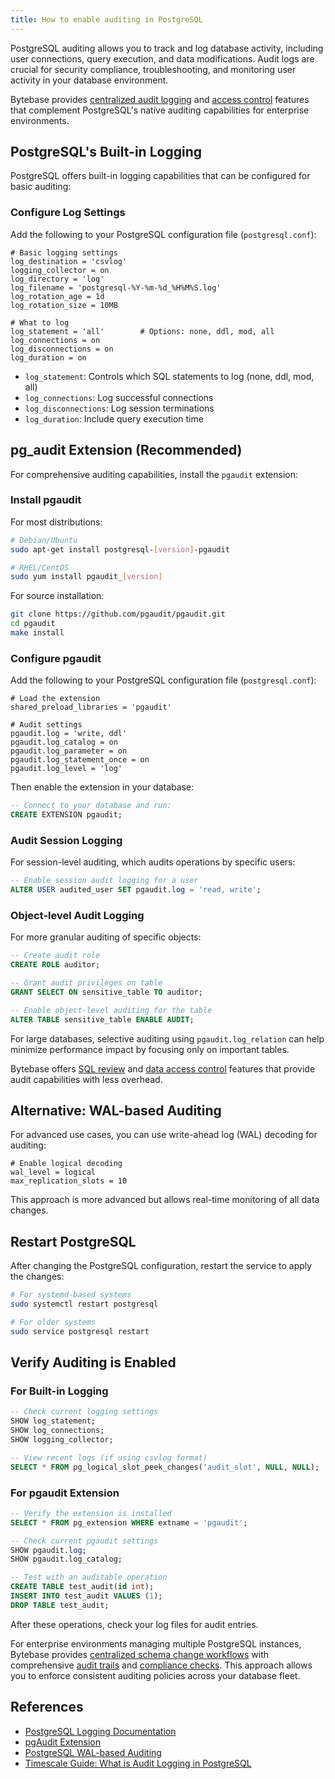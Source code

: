 ```yaml
---
title: How to enable auditing in PostgreSQL
---
```


<HintBlock type="info">

PostgreSQL auditing allows you to track and log database activity, including user connections, query execution, and data modifications. Audit logs are crucial for security compliance, troubleshooting, and monitoring user activity in your database environment.

Bytebase provides [centralized audit logging](/docs/security/audit-logging/) and [access control](/docs/security/data-access-control/) features that complement PostgreSQL's native auditing capabilities for enterprise environments.

</HintBlock>

## PostgreSQL's Built-in Logging

PostgreSQL offers built-in logging capabilities that can be configured for basic auditing:

### Configure Log Settings

Add the following to your PostgreSQL configuration file (`postgresql.conf`):

```plain
# Basic logging settings
log_destination = 'csvlog'
logging_collector = on
log_directory = 'log'
log_filename = 'postgresql-%Y-%m-%d_%H%M%S.log'
log_rotation_age = 1d
log_rotation_size = 10MB

# What to log
log_statement = 'all'        # Options: none, ddl, mod, all
log_connections = on
log_disconnections = on
log_duration = on
```

- `log_statement`: Controls which SQL statements to log (none, ddl, mod, all)
- `log_connections`: Log successful connections
- `log_disconnections`: Log session terminations
- `log_duration`: Include query execution time

## pg_audit Extension (Recommended)

For comprehensive auditing capabilities, install the `pgaudit` extension:

### Install pgaudit

For most distributions:

```bash
# Debian/Ubuntu
sudo apt-get install postgresql-[version]-pgaudit

# RHEL/CentOS
sudo yum install pgaudit_[version]
```

For source installation:

```bash
git clone https://github.com/pgaudit/pgaudit.git
cd pgaudit
make install
```

### Configure pgaudit

Add the following to your PostgreSQL configuration file (`postgresql.conf`):

```plain
# Load the extension
shared_preload_libraries = 'pgaudit'

# Audit settings
pgaudit.log = 'write, ddl'
pgaudit.log_catalog = on
pgaudit.log_parameter = on
pgaudit.log_statement_once = on
pgaudit.log_level = 'log'
```

Then enable the extension in your database:

```sql
-- Connect to your database and run:
CREATE EXTENSION pgaudit;
```

### Audit Session Logging

For session-level auditing, which audits operations by specific users:

```sql
-- Enable session audit logging for a user
ALTER USER audited_user SET pgaudit.log = 'read, write';
```

### Object-level Audit Logging

For more granular auditing of specific objects:

```sql
-- Create audit role
CREATE ROLE auditor;

-- Grant audit privileges on table
GRANT SELECT ON sensitive_table TO auditor;

-- Enable object-level auditing for the table
ALTER TABLE sensitive_table ENABLE AUDIT;
```

<HintBlock type="info">

For large databases, selective auditing using `pgaudit.log_relation` can help minimize performance impact by focusing only on important tables.

Bytebase offers [SQL review](/docs/sql-review/overview/) and [data access control](/docs/security/data-access-control/) features that provide audit capabilities with less overhead.

</HintBlock>

## Alternative: WAL-based Auditing

For advanced use cases, you can use write-ahead log (WAL) decoding for auditing:

```plain
# Enable logical decoding
wal_level = logical
max_replication_slots = 10
```

This approach is more advanced but allows real-time monitoring of all data changes.

## Restart PostgreSQL

After changing the PostgreSQL configuration, restart the service to apply the changes:

```bash
# For systemd-based systems
sudo systemctl restart postgresql

# For older systems
sudo service postgresql restart
```

## Verify Auditing is Enabled

### For Built-in Logging

```sql
-- Check current logging settings
SHOW log_statement;
SHOW log_connections;
SHOW logging_collector;

-- View recent logs (if using csvlog format)
SELECT * FROM pg_logical_slot_peek_changes('audit_slot', NULL, NULL);
```

### For pgaudit Extension

```sql
-- Verify the extension is installed
SELECT * FROM pg_extension WHERE extname = 'pgaudit';

-- Check current pgaudit settings
SHOW pgaudit.log;
SHOW pgaudit.log_catalog;

-- Test with an auditable operation
CREATE TABLE test_audit(id int);
INSERT INTO test_audit VALUES (1);
DROP TABLE test_audit;
```

After these operations, check your log files for audit entries.

<HintBlock type="info">

For enterprise environments managing multiple PostgreSQL instances, Bytebase provides [centralized schema change workflows](/docs/change-database/change-workflow/) with comprehensive [audit trails](/docs/security/audit-logging/) and [compliance checks](/docs/sql-review/review-policy/). This approach allows you to enforce consistent auditing policies across your database fleet.

</HintBlock>

## References

- [PostgreSQL Logging Documentation](https://www.postgresql.org/docs/current/runtime-config-logging.html)
- [pgAudit Extension](https://github.com/pgaudit/pgaudit)
- [PostgreSQL WAL-based Auditing](https://www.postgresql.org/docs/current/logical-replication.html)
- [Timescale Guide: What is Audit Logging in PostgreSQL](https://www.timescale.com/learn/what-is-audit-logging-and-how-to-enable-it-in-postgresql)
